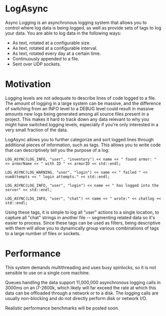 # LogAsync
Async Logging is an asynchronous logging system that allows you to control where log data is being logged, as well as provide sets of tags to log your data.  You are able to log data in the following ways:

* As text, rotated at a configurable size.
* As text, rotated at a configurable interval.
* As text, rotated every day at a certain time.
* Continuously appended to a file.
* Sent over UDP sockets.

# Motivation

Logging levels are not adequate to describe lines of code logged to a file.  The amount of logging in a large system can be massive, and the difference of switching from an INFO level to a DEBUG level could result in massive amounts new logs being generated among all source files present in a project.  This makes it hard to track down any data relevant to why you might have switched logging levels, especially if you're only interested in a very small fraction of the data.

LogAsync allows you to further categorize and sort logged lines through additional pieces of information, such as tags.  This allows you to write code that can descriptively tell you the purpose of a log:

`LOG_ASYNC(LOG_INFO, "user", "inventory") << name << " found armor: " << armorName << " with ID " << armorID << std::endl;`

`LOG_ASYNC(LOG_WARNING, "user", "login") << name << " failed " << numAttempts << " login attempts." << std::endl;`

`LOG_ASYNC(LOG_INFO, "user", "login") << name << " has logged into the server" << std::endl;`

`LOG_ASYNC(LOG_INFO, "user", "chat") << name << " wrote:" << chatlog << std::endl;`

Using these tags, it is simple to log all "user" actions to a single location, to capture all "chat" strings in another file -- segmenting related data so it's easier to process.  Since these tags can be used as filters, being descriptive with them will allow you to dynamically group various combinations of tags to a large number of files or sockets.

# Performance

This system demands multithreading and uses busy spinlocks, so it is not sensible to use on a single core machine.

Queues handling the data support 11,000,000 asynchronous logging calls in 3000ms on an i7-2600k, which likely will far exceed the rate at which this data can be offloaded through a network or to a disk.  The logging calls are usually non-blocking and do not directly perform disk or network I/O.

Realistic performance benchmarks will be posted soon.
